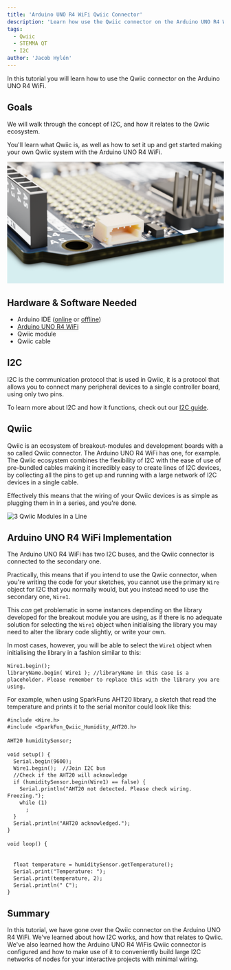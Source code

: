 ```yaml
---
title: 'Arduino UNO R4 WiFi Qwiic Connector'
description: 'Learn how use the Qwiic connector on the Arduino UNO R4 WiFi.'
tags:
  - Qwiic
  - STEMMA QT
  - I2C
author: 'Jacob Hylén'
---
```


In this tutorial you will learn how to use the Qwiic connector on the Arduino UNO R4 WiFi.

## Goals

We will walk through the concept of I2C, and how it relates to the Qwiic ecosystem.

You'll learn what Qwiic is, as well as how to set it up and get started making your own Qwiic system with the Arduino UNO R4 WiFi.

![The Qwiic connector of the Arduino UNO R4 WiFi](./assets/Qwiic-connector.png)

## Hardware & Software Needed

- Arduino IDE ([online](https://create.arduino.cc/) or [offline](https://www.arduino.cc/en/main/software))
- [Arduino UNO R4 WiFi](https://store.arduino.cc/uno-r4-wifi)
- Qwiic module
- Qwiic cable

## I2C

I2C is the communication protocol that is used in Qwiic, it is a protocol that allows you to connect many peripheral devices to a single controller board, using only two pins. 

To learn more about I2C and how it functions, check out our [I2C guide](/learn/communication/wire#tutorials).

## Qwiic
Qwiic is an ecosystem of breakout-modules and development boards with a so called Qwiic connector. The Arduino UNO R4 WiFi has one, for example. The Qwiic ecosystem combines the flexibility of I2C with the ease of use of pre-bundled cables making it incredibly easy to create lines of I2C devices, by collecting all the pins to get up and running with a large network of I2C devices in a single cable. 

Effectively this means that the wiring of your Qwiic devices is as simple as plugging them in in a series, and you're done.

![3 Qwiic Modules in a Line](./assets/Qwiic-modules.jpg)

## Arduino UNO R4 WiFi Implementation

The Arduino UNO R4 WiFi has two I2C buses, and the Qwiic connector is connected to the secondary one. 

Practically, this means that if you intend to use the Qwiic connector, when you're writing the code for your sketches, you cannot use the primary `Wire` object for I2C that you normally would, but you instead need to use the secondary one, `Wire1`. 

This *can* get problematic in some instances depending on the library developed for the breakout module you are using, as if there is no adequate solution for selecting the `Wire1` object when initialising the library you may need to alter the library code slightly, or write your own. 

In most cases, however, you will be able to select the `Wire1` object when initialising the library in a fashion similar to this:

```arduino
Wire1.begin();
libraryName.begin( Wire1 ); //libraryName in this case is a placeholder. Please remember to replace this with the library you are using.
```

For example, when using SparkFuns AHT20 library, a sketch that read the temperature and prints it to the serial monitor could look like this:
```arduino
#include <Wire.h>
#include <SparkFun_Qwiic_Humidity_AHT20.h>

AHT20 humiditySensor;

void setup() {
  Serial.begin(9600);
  Wire1.begin();  //Join I2C bus
  //Check if the AHT20 will acknowledge
  if (humiditySensor.begin(Wire1) == false) {
    Serial.println("AHT20 not detected. Please check wiring. Freezing.");
    while (1)
      ;
  }
  Serial.println("AHT20 acknowledged.");
}

void loop() { 


  float temperature = humiditySensor.getTemperature();
  Serial.print("Temperature: ");
  Serial.print(temperature, 2);
  Serial.println(" C");
}
```

## Summary
In this tutorial, we have gone over the Qwiic connector on the Arduino UNO R4 WiFi. We've learned about how I2C works, and how that relates to Qwiic. We've also learned how the Arduino UNO R4 WiFis Qwiic connector is configured and how to make use of it to conveniently build large I2C networks of nodes for your interactive projects with minimal wiring. 